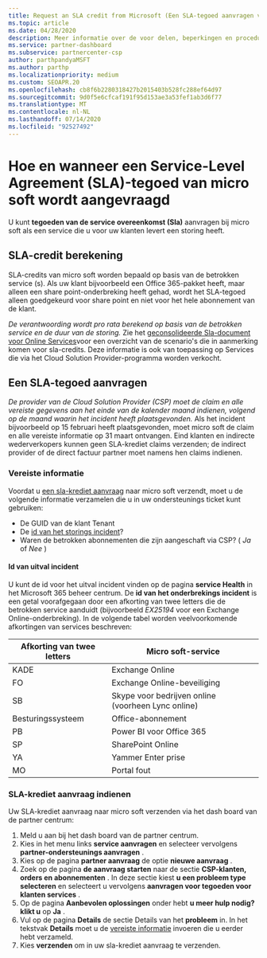```yaml
---
title: Request an SLA credit from Microsoft (Een SLA-tegoed aanvragen van Microsoft)
ms.topic: article
ms.date: 04/28/2020
description: Meer informatie over de voor delen, beperkingen en procedures voor het aanvragen van een service overeenkomst (SLA) van micro soft als uw klanten een service storing ondervinden.
ms.service: partner-dashboard
ms.subservice: partnercenter-csp
author: parthpandyaMSFT
ms.author: parthp
ms.localizationpriority: medium
ms.custom: SEOAPR.20
ms.openlocfilehash: cb8f6b2280318427b2015403b528fc288ef64d97
ms.sourcegitcommit: 9d0f5e6cfcaf191f95d153ae3a53fef1ab3d6f77
ms.translationtype: MT
ms.contentlocale: nl-NL
ms.lasthandoff: 07/14/2020
ms.locfileid: "92527492"
---
```

# <a name="how-and-when-to-request-a-service-level-agreement-sla-credit-from-microsoft"></a>Hoe en wanneer een Service-Level Agreement (SLA)-tegoed van micro soft wordt aangevraagd

U kunt **tegoeden van de service overeenkomst (Sla)** aanvragen bij micro soft als een service die u voor uw klanten levert een storing heeft.

## <a name="sla-credit-calculation"></a>SLA-credit berekening

SLA-credits van micro soft worden bepaald op basis van de betrokken service (s). Als uw klant bijvoorbeeld een Office 365-pakket heeft, maar alleen een share point-onderbreking heeft gehad, wordt het SLA-tegoed alleen goedgekeurd voor share point en niet voor het hele abonnement van de klant.

*De verantwoording wordt pro rata berekend op basis van de betrokken service en de duur van de storing.* Zie het [geconsolideerde Sla-document voor Online Services](http://www.microsoftvolumelicensing.com/DocumentSearch.aspx?Mode=3&DocumentTypeId=37)voor een overzicht van de scenario's die in aanmerking komen voor sla-credits. Deze informatie is ook van toepassing op Services die via het Cloud Solution Provider-programma worden verkocht.

## <a name="request-an-sla-credit"></a>Een SLA-tegoed aanvragen

*De provider van de Cloud Solution Provider (CSP) moet de claim en alle vereiste gegevens aan het einde van de kalender maand indienen, volgend op de maand waarin het incident heeft plaatsgevonden.* Als het incident bijvoorbeeld op 15 februari heeft plaatsgevonden, moet micro soft de claim en alle vereiste informatie op 31 maart ontvangen. Eind klanten en indirecte wederverkopers kunnen geen SLA-krediet claims verzenden; de indirect provider of de direct factuur partner moet namens hen claims indienen.

### <a name="required-information"></a>Vereiste informatie

Voordat u [een sla-krediet aanvraag](#submit-sla-credit-request) naar micro soft verzendt, moet u de volgende informatie verzamelen die u in uw ondersteunings ticket kunt gebruiken:

- De GUID van de klant Tenant
- De [id van het storings incident](#outage-incident-identifier)?
- Waren de betrokken abonnementen die zijn aangeschaft via CSP? ( *Ja* of *Nee* )

#### <a name="outage-incident-identifier"></a>Id van uitval incident

U kunt de id voor het uitval incident vinden op de pagina **service Health** in het Microsoft 365 beheer centrum. De **id van het onderbrekings incident** is een getal voorafgegaan door een afkorting van twee letters die de betrokken service aanduidt (bijvoorbeeld *EX25194* voor een Exchange Online-onderbreking). In de volgende tabel worden veelvoorkomende afkortingen van services beschreven:

| Afkorting van twee letters | Micro soft-service |
| ----------------------- | ----------------- |
| KADE | Exchange Online |
| FO | Exchange Online-beveiliging |
| SB | Skype voor bedrijven online (voorheen Lync online) |
| Besturingssysteem | Office-abonnement |
| PB | Power BI voor Office 365 |
| SP | SharePoint Online |
| YA | Yammer Enter prise |
| MO | Portal fout |

### <a name="submit-sla-credit-request"></a>SLA-krediet aanvraag indienen

Uw SLA-krediet aanvraag naar micro soft verzenden via het dash board van de partner centrum:

1. Meld u aan bij het dash board van de partner centrum.
2. Kies in het menu links **service aanvragen** en selecteer vervolgens **partner-ondersteunings aanvragen** .
3. Kies op de pagina **partner aanvraag** de optie **nieuwe aanvraag** .
4. Zoek op de pagina **de aanvraag starten** naar de sectie **CSP-klanten, orders en abonnementen** . In deze sectie kiest **u een probleem type selecteren** en selecteert u vervolgens **aanvragen voor tegoeden voor klanten services** .
5. Op de pagina **Aanbevolen oplossingen** onder hebt **u meer hulp nodig? klikt u** op **Ja** .
6. Vul op de pagina **Details** de sectie Details van het **probleem** in. In het tekstvak **Details** moet u de [vereiste informatie](#required-information) invoeren die u eerder hebt verzameld.
7. Kies **verzenden** om in uw sla-krediet aanvraag te verzenden.
